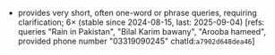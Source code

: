 - provides very short, often one-word or phrase queries, requiring clarification; 6× (stable since 2024-08-15, last: 2025-09-04) [refs: queries "Rain in Pakistan", "Bilal Karim bawany", "Arooba hameed", provided phone number "03319090245" chatId:`a7902d648dea46`]